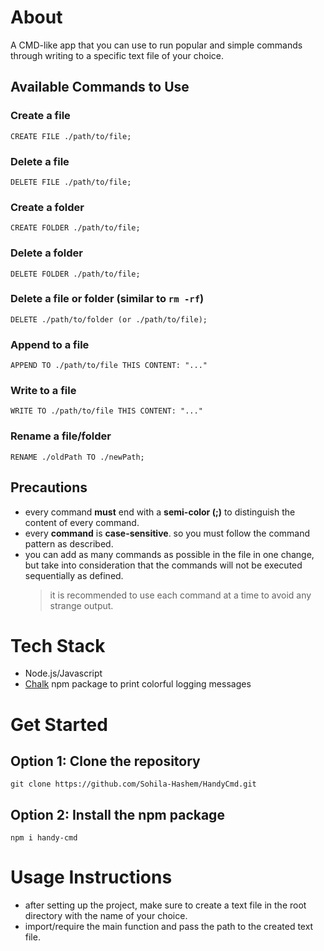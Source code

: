 # About

A CMD-like app that you can use to run popular and simple commands through writing to a specific text file of your choice.

## Available Commands to Use

### Create a file

    CREATE FILE ./path/to/file;

### Delete a file

    DELETE FILE ./path/to/file;

### Create a folder

    CREATE FOLDER ./path/to/file;

### Delete a folder

    DELETE FOLDER ./path/to/file;

### Delete a file or folder (similar to `rm -rf`)

    DELETE ./path/to/folder (or ./path/to/file);

### Append to a file

    APPEND TO ./path/to/file THIS CONTENT: "..."

### Write to a file

    WRITE TO ./path/to/file THIS CONTENT: "..."

### Rename a file/folder

    RENAME ./oldPath TO ./newPath;

## Precautions

-   every command **must** end with a **semi-color (\;)** to distinguish the content of every command.
-   every **command** is **case-sensitive**. so you must follow the command pattern as described.
-   you can add as many commands as possible in the file in one change, but take into consideration that the commands will not be executed sequentially as defined.
    > it is recommended to use each command at a time to avoid any strange output.

# Tech Stack

-   Node.js/Javascript
-   [Chalk](!https://www.npmjs.com/package/chalk) npm package to print colorful logging messages

# Get Started

## Option 1: Clone the repository

    git clone https://github.com/Sohila-Hashem/HandyCmd.git

## Option 2: Install the npm package

    npm i handy-cmd

# Usage Instructions

-   after setting up the project, make sure to create a text file in the root directory with the name of your choice.
-   import/require the main function and pass the path to the created text file.
